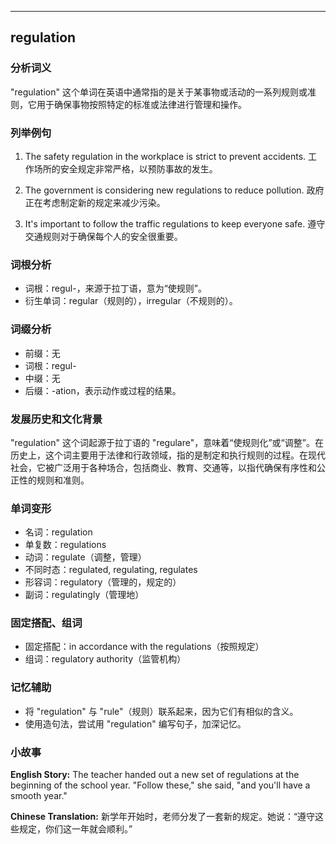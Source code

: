 
---------------
## regulation
### 分析词义
"regulation" 这个单词在英语中通常指的是关于某事物或活动的一系列规则或准则，它用于确保事物按照特定的标准或法律进行管理和操作。

### 列举例句
1. The safety regulation in the workplace is strict to prevent accidents.
   工作场所的安全规定非常严格，以预防事故的发生。

2. The government is considering new regulations to reduce pollution.
   政府正在考虑制定新的规定来减少污染。

3. It's important to follow the traffic regulations to keep everyone safe.
   遵守交通规则对于确保每个人的安全很重要。

### 词根分析
- 词根：regul-，来源于拉丁语，意为“使规则”。
- 衍生单词：regular（规则的），irregular（不规则的）。

### 词缀分析
- 前缀：无
- 词根：regul-
- 中缀：无
- 后缀：-ation，表示动作或过程的结果。

### 发展历史和文化背景
"regulation" 这个词起源于拉丁语的 "regulare"，意味着“使规则化”或“调整”。在历史上，这个词主要用于法律和行政领域，指的是制定和执行规则的过程。在现代社会，它被广泛用于各种场合，包括商业、教育、交通等，以指代确保有序性和公正性的规则和准则。

### 单词变形
- 名词：regulation
- 单复数：regulations
- 动词：regulate（调整，管理）
- 不同时态：regulated, regulating, regulates
- 形容词：regulatory（管理的，规定的）
- 副词：regulatingly（管理地）

### 固定搭配、组词
- 固定搭配：in accordance with the regulations（按照规定）
- 组词：regulatory authority（监管机构）

### 记忆辅助
- 将 "regulation" 与 "rule"（规则）联系起来，因为它们有相似的含义。
- 使用造句法，尝试用 "regulation" 编写句子，加深记忆。

### 小故事
**English Story:**
The teacher handed out a new set of regulations at the beginning of the school year. "Follow these," she said, "and you'll have a smooth year."

**Chinese Translation:**
新学年开始时，老师分发了一套新的规定。她说：“遵守这些规定，你们这一年就会顺利。”


